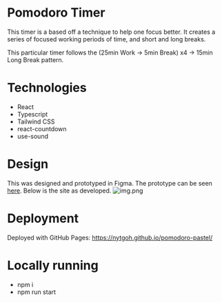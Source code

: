 # Pomodoro Timer

This timer is a based off a technique to help one focus better. It creates a series of focused working periods of time, and short and long breaks.

This particular timer follows the (25min Work -> 5min Break) x4 -> 15min Long Break pattern.

# Technologies
* React
* Typescript
* Tailwind CSS
* react-countdown
* use-sound

# Design
This was designed and prototyped in Figma. The prototype can be seen [here](https://www.figma.com/proto/NSZRMIePxfuu58vrAbzTzi/Pomodoro-Timer?node-id=4-27&t=lRDxqO3KLkwFBSrG-1).
Below is the site as developed.
![img.png](img.png)

# Deployment
Deployed with GitHub Pages: https://nytgoh.github.io/pomodoro-pastel/

# Locally running
* npm i
* npm run start